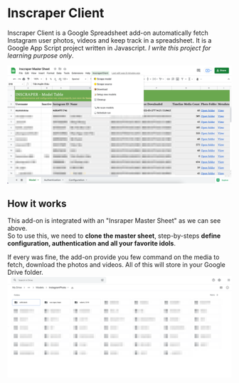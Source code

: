 # Inscraper Client

Inscraper Client is a Google Spreadsheet add-on automatically fetch Instagram user photos, videos and keep track in a spreadsheet. It is a Google App Script project written in Javascript. _I write this project for learning purpose only_.  

![](docs/overview.png)

## How it works

This add-on is integrated with an "Insraper Master Sheet" as we can see above.  
So to use this, we need to **clone the master sheet**, step-by-steps **define configuration, authentication and all your favorite idols**.  
  
If every was fine, the add-on provide you few command on the media to fetch, download the photos and videos. All of this will store in your Google Drive folder.
![](docs/photo_folder.png)